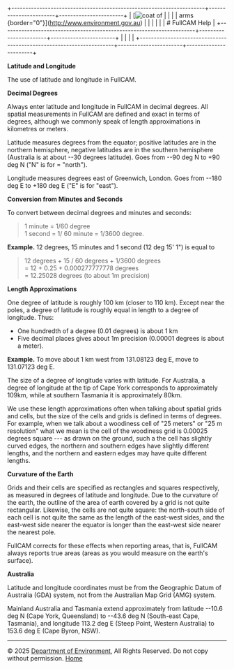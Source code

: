 +---------------------------------------------------------------------+-----------------------+-----------------------+
| [![coat of                                                          |                       | [](index.htm)         |
| arms](imgs/coa_env.png){border="0"}](http://www.environment.gov.au) |                       |                       |
|                                                                     |                       | # FullCAM Help        |
+---------------------------------------------------------------------+-----------------------+-----------------------+
|                                                                     |                       |                       |
+---------------------------------------------------------------------+-----------------------+-----------------------+

**Latitude and Longitude**

The use of latitude and longitude in FullCAM.

**Decimal Degrees**

Always enter latitude and longitude in FullCAM in decimal degrees. All
spatial measurements in FullCAM are defined and exact in terms of
degrees, although we commonly speak of length approximations in
kilometres or meters.

Latitude measures degrees from the equator; positive latitudes are in
the northern hemisphere, negative latitudes are in the southern
hemisphere (Australia is at about --30 degrees latitude). Goes from --90
deg N to +90 deg N ("N" is for = "north").

Longitude measures degrees east of Greenwich, London. Goes from --180
deg E to +180 deg E ("E" is for "east").

**Conversion from Minutes and Seconds**

To convert between decimal degrees and minutes and seconds:

> 1 minute = 1/60 degree\
> 1 second = 1/ 60 minute = 1/3600 degree.

**Example.** 12 degrees, 15 minutes and 1 second (12 deg 15\' 1\") is
equal to

> 12 degrees + 15 / 60 degrees + 1/3600 degrees\
> = 12 + 0.25 + 0.000277777778 degrees\
> = 12.25028 degrees (to about 1m precision)

**Length Approximations**

One degree of latitude is roughly 100 km (closer to 110 km). Except near
the poles, a degree of latitude is roughly equal in length to a degree
of longitude. Thus:

- One hundredth of a degree (0.01 degrees) is about 1 km
- Five decimal places gives about 1m precision (0.00001 degrees is about
  a meter).

**Example.** To move about 1 km west from 131.08123 deg E, move to
131.07123 deg E.

The size of a degree of longitude varies with latitude. For Australia, a
degree of longitude at the tip of Cape York corresponds to approximately
109km, while at southern Tasmania it is approximately 80km.

We use these length approximations often when talking about spatial
grids and cells, but the size of the cells and grids is defined in terms
of degrees. For example, when we talk about a woodiness cell of "25
meters" or "25 m resolution" what we mean is the cell of the woodiness
grid is 0.00025 degrees square --- as drawn on the ground, such a the
cell has slightly curved edges, the northern and southern edges have
slightly different lengths, and the northern and eastern edges may have
quite different lengths.

**Curvature of the Earth**

Grids and their cells are specified as rectangles and squares
respectively, as measured in degrees of latitude and longitude. Due to
the curvature of the earth, the outline of the area of earth covered by
a grid is not quite rectangular. Likewise, the cells are not quite
square: the north-south side of each cell is not quite the same as the
length of the east-west sides, and the east-west side nearer the equator
is longer than the east-west side nearer the nearest pole.

FullCAM corrects for these effects when reporting areas, that is,
FullCAM always reports true areas (areas as you would measure on the
earth's surface).

**Australia**

Latitude and longitude coordinates must be from the Geographic Datum of
Australia (GDA) system, not from the Australian Map Grid (AMG) system.

Mainland Australia and Tasmania extend approximately from latitude
--10.6 deg N (Cape York, Queensland) to --43.6 deg N (South-east Cape,
Tasmania), and longitude 113.2 deg E (Steep Point, Western Australia) to
153.6 deg E (Cape Byron, NSW).

------------------------------------------------------------------------

© 2025 [Department of
Environment](http://www.environment.gov.au "Department of Environment"),
All Rights Reserved. Do not copy without permission.
[Home](index.htm "help index")
